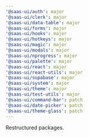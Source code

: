 ```yaml
---
'@saas-ui/auth': major
'@saas-ui/clerk': major
'@saas-ui/data-table': major
'@saas-ui/forms': major
'@saas-ui/hooks': major
'@saas-ui/hotkeys': major
'@saas-ui/magic': major
'@saas-ui/modals': major
'@saas-ui/nprogress': major
'@saas-ui/palette': major
'@saas-ui/react': major
'@saas-ui/react-utils': major
'@saas-ui/supabase': major
'@saas-ui/system': major
'@saas-ui/theme': major
'@saas-ui/test-utils': major
'@saas-ui/command-bar': patch
'@saas-ui/date-picker': patch
'@saas-ui/theme-glass': patch
---
```


Restructured packages.
